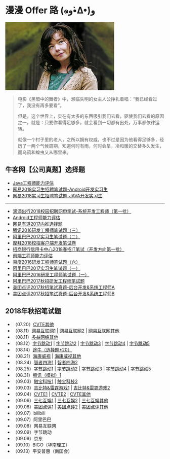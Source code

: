 # 漫漫 Offer 路 (๑و•̀Δ•́)و

![](emoji.jpg)

> 电影《黑暗中的舞者》中，濒临失明的女主人公挣扎着唱：“我已经看过了，我没有再多要看”。
> 
> 但是，这个世界上，实在有太多的东西吸引我们去看，驱使我们去看的原因之一，就是：只要你看得足够多，就会看到一切都有出处，万事都依律运转。
> 
> 就像一个村子里的老人，之所以拥有权威，也不过是因为他看得足够多，经历了一两个气候周期，知道何时有雨，何时会旱，冷和暖的交替多久发生，而乌鸦和蝗虫又从哪里来。

## 牛客网【公司真题】选择题

- [Java工程师能力评估](https://github.com/gdut-yy/GitReadingNotes/blob/master/offer/nowcoder/Java工程师能力评估/Java工程师能力评估.md)
- [网易2018实习生招聘笔试题-Android开发实习生](https://github.com/gdut-yy/GitReadingNotes/blob/master/offer/nowcoder/网易2018实习生招聘笔试题-Android开发实习生/网易2018实习生招聘笔试题-Android开发实习生.md)
- [网易2018实习生招聘笔试题-JAVA开发实习生](https://github.com/gdut-yy/GitReadingNotes/blob/master/offer/nowcoder/网易2018实习生招聘笔试题-JAVA开发实习生/网易2018实习生招聘笔试题-JAVA开发实习生.md)

----

- [滴滴出行2018校园招聘网申笔试-系统开发工程师（第一批）](https://github.com/gdut-yy/GitReadingNotes/blob/master/offer/nowcoder/滴滴出行2018校园招聘网申笔试-系统开发工程师（第一批）/滴滴出行2018校园招聘网申笔试-系统开发工程师（第一批）.md)
- [Android工程师能力评估](https://github.com/gdut-yy/GitReadingNotes/blob/master/offer/nowcoder/Android工程师能力评估/Android工程师能力评估.md)
- [网易有道2017内推选择题](https://github.com/gdut-yy/GitReadingNotes/blob/master/offer/nowcoder/网易有道2017内推选择题/网易有道2017内推选择题.md)
- [腾讯2016研发工程师笔试题（三）](https://github.com/gdut-yy/GitReadingNotes/blob/master/offer/nowcoder/腾讯2016研发工程师笔试题（三）/腾讯2016研发工程师笔试题（三）.md)
- [阿里巴巴2017实习生笔试题（二）](https://github.com/gdut-yy/GitReadingNotes/blob/master/offer/nowcoder/阿里巴巴2017实习生笔试题（二）/阿里巴巴2017实习生笔试题（二）.md)
- [摩拜2018校招客户端开发笔试卷](https://github.com/gdut-yy/GitReadingNotes/blob/master/offer/nowcoder/摩拜2018校招客户端开发笔试卷/摩拜2018校招客户端开发笔试卷.md)
- [招商银行信用卡中心2018春招IT笔试（开发方向第一批）](https://github.com/gdut-yy/GitReadingNotes/blob/master/offer/nowcoder/招商银行信用卡中心2018春招IT笔试（开发方向第一批）/招商银行信用卡中心2018春招IT笔试（开发方向第一批）.md)
- [前端工程师能力评估](https://github.com/gdut-yy/GitReadingNotes/blob/master/offer/nowcoder/前端工程师能力评估/前端工程师能力评估.md)
- [百度2016研发工程师笔试题（六）](https://github.com/gdut-yy/GitReadingNotes/blob/master/offer/nowcoder/百度2016研发工程师笔试题（六）/百度2016研发工程师笔试题（六）.md)
- [阿里巴巴2017实习生笔试题（一）](https://github.com/gdut-yy/GitReadingNotes/blob/master/offer/nowcoder/阿里巴巴2017实习生笔试题（一）/阿里巴巴2017实习生笔试题（一）.md)
- [阿里巴巴2016研发工程师笔试题（一）](https://github.com/gdut-yy/GitReadingNotes/blob/master/offer/nowcoder/阿里巴巴2016研发工程师笔试题（一）/阿里巴巴2016研发工程师笔试题（一）.md)
- [阿里巴巴2017秋招研发工程师笔试题](https://github.com/gdut-yy/GitReadingNotes/blob/master/offer/nowcoder/阿里巴巴2017秋招研发工程师笔试题/阿里巴巴2017秋招研发工程师笔试题.md)
- [美团点评2017秋招笔试真题-后台开发&系统工程师A](https://github.com/gdut-yy/GitReadingNotes/blob/master/offer/nowcoder/美团点评2017秋招笔试真题-后台开发&系统工程师A/美团点评2017秋招笔试真题-后台开发&系统工程师A.md)
- [美团点评2017秋招笔试真题-后台开发&系统工程师B](https://github.com/gdut-yy/GitReadingNotes/blob/master/offer/nowcoder/美团点评2017秋招笔试真题-后台开发&系统工程师B/美团点评2017秋招笔试真题-后台开发&系统工程师B.md)

## 2018年秋招笔试题

- （07.20）[CVTE其他](2018Autumn/0720_0.md)
- （08.11）[网易互联网1](2018Autumn/0811网易互联网/1.md) | [网易互联网2](2018Autumn/0811网易互联网/2.md) | [网易互联网其他](2018Autumn/0811网易互联网/0.md)
- （08.11）[多益网络其他](2018Autumn/0811.md)
- （08.12）[字节跳动1](2018Autumn/0812字节跳动/1.md) | [字节跳动2](2018Autumn/0812字节跳动/2.md) | [字节跳动3](2018Autumn/0812字节跳动/3.md) | [字节跳动4](2018Autumn/0812字节跳动/4.md) | [字节跳动5](2018Autumn/0812字节跳动/5.md)
- （08.14）[途牛（选择题\*20）](2018Autumn/0814.md)
- （08.21）[海康威视](2018Autumn/0821.md) | [海康威视其他](2018Autumn/0821_0.md)
- （08.24）[智者四海1](2018Autumn/0824_1.md) | [智者四海2](2018Autumn/0824_2.md)
- （08.25）[字节跳动1](2018Autumn/0825字节跳动/1.md) | [字节跳动2](2018Autumn/0825字节跳动/2.md) | [字节跳动3](2018Autumn/0825字节跳动/3.md) | [字节跳动4](2018Autumn/0825字节跳动/4.md) | [字节跳动5](2018Autumn/0825字节跳动/5.md)
- （08.31）[腾讯（模拟）1](2018Autumn/0831腾讯（模拟考）/1.md)
- （09.03）[触宝科技1](2018Autumn/0903触宝/1.md) | [触宝科技2](2018Autumn/0903触宝/2.md)
- （09.03）[吉比特&雷霆游戏1](2018Autumn/0903吉比特/1.md) | [吉比特&雷霆游戏2](2018Autumn/0903吉比特/2.md)
- （09.04）[CVTE1](2018Autumn/0904CVTE/1.md) | [CVTE2](2018Autumn/0904CVTE/2.md) | [CVTE其他](2018Autumn/0904CVTE/0.md)
- （09.06）[三七互娱1](2018Autumn/0904三七互娱/1.md) | [三七互娱2](2018Autumn/0904三七互娱/2.md) | [三七互娱其他](2018Autumn/0904三七互娱/0.md)
- （09.06）[美团点评1](2018Autumn/0904美团点评/1.md) | [美团点评2](2018Autumn/0904美团点评/2.md) | [美团点评其他](2018Autumn/0904美团点评/0.md)
- （09.07）bilibili
- （09.07）阿里巴巴
- （09.08）网易互联网
- （09.09）字节跳动
- （09.09）京东
- （09.10）BIGO（华南理工）
- （09.13）平安普惠（南国会）


